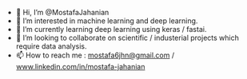 - 👋 Hi, I’m @MostafaJahanian
- 👀 I’m interested in machine learning and deep learning.
- 🌱 I’m currently learning deep learning using keras / fastai.
- 💞️ I’m looking to collaborate on scientific / industerial projects which require data analysis.
- 📫 How to reach me : mostafa6jhn@gmail.com / www.linkedin.com/in/mostafa-jahanian

<!---
MostafaJahanian/MostafaJahanian is a ✨ special ✨ repository because its `README.md` (this file) appears on your GitHub profile.
You can click the Preview link to take a look at your changes.
--->
